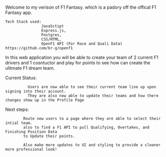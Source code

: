 Welcome to my verison of F1 Fantasy. which is a padory off the offical F1 Fantasy app. 

    Tech Stack used: 
                    JavaSctipt
                    Express.js,
                    Postgres,
                    CSS/HTML,
                    OpenF1 API (For Race and Quali Data) https://github.com/br-g/openf1

In this web application you will be able to create your team of 2 current F1 drivers and 1 cosntuctor and play for points to see how can create the ulitmate F1 dream team. 


Current Status: 

              Users are now able to see their current team line up upon signing into their account.
              They are also now able to update their teams and how there changes show up in the Profile Page
              


Next steps: 

            Route new users to a page where they are able to select their intial team. 
            also to find a F1 API to pull Qualifying, Overtakes, and Finishing Position Data 
            to Update their points. 

            Also make more updates to UI and styling to provide a cleaner more professional look!
